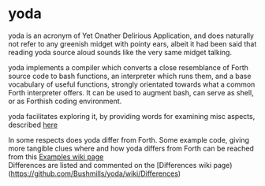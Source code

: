 # yoda
yoda is an acronym of Yet Onather Delirious Application, and does
naturally not refer to any greenish midget with pointy ears, albeit it had
been said that reading yoda source aloud sounds like the very same midget
talking.

yoda implements a compiler which converts a close resemblance of Forth
source code to bash functions, an interpreter which runs them, and a base
vocabulary of useful functions, strongly orientated towards what a common
Forth interpreter offers.  It can be used to augment bash, can serve as
shell, or as Forthish coding environment.

yoda facilitates exploring it, by providing words for examining misc
aspects, described [here](https://github.com/Bushmills/yoda/wiki/Explore)

In some respects does yoda differ from Forth.  Some example code, giving
more tangible clues where and how yoda differs from Forth can be reached
from this [Examples wiki page](https://github.com/Bushmills/yoda/wiki/Examples)  
Differences are listed and commented on the [Differences wiki page)(https://github.com/Bushmills/yoda/wiki/Differences)
